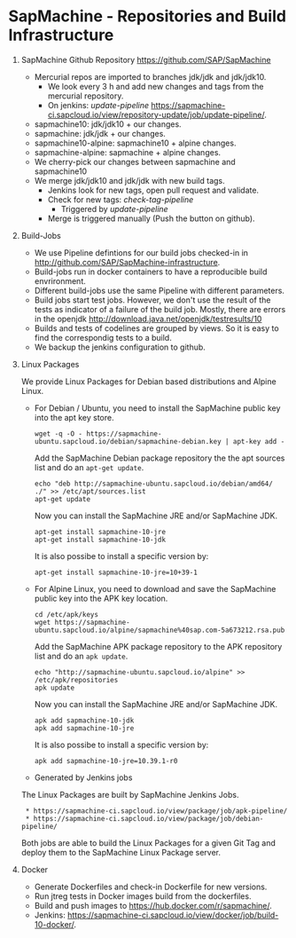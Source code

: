 # SapMachine - Repositories and Build Infrastructure

1. SapMachine Github Repository https://github.com/SAP/SapMachine
    * Mercurial repos are imported to branches jdk/jdk and jdk/jdk10.
        * We look every 3 h and add new changes and tags from the mercurial repository.
        * On jenkins: *update-pipeline* https://sapmachine-ci.sapcloud.io/view/repository-update/job/update-pipeline/.
    * sapmachine10: jdk/jdk10 + our changes.
    * sapmachine: jdk/jdk + our changes.
    * sapmachine10-alpine: sapmachine10 + alpine changes.
    * sapmachine-alpine: sapmachine + alpine changes.
    * We cherry-pick our changes between sapmachine and sapmachine10
    * We merge jdk/jdk10 and jdk/jdk with new build tags.
        * Jenkins look for new tags, open pull request and validate.
        * Check for new tags: *check-tag-pipeline* 
            * Triggered by *update-pipeline*
        * Merge is triggered manually (Push the button on github).

2. Build-Jobs
    * We use Pipeline defintions for our build jobs checked-in in http://github.com/SAP/SapMachine-infrastructure.
    * Build-jobs run in docker containers to have a reproducible build envrironment.
    * Different build-jobs use the same Pipeline with different parameters.
    * Build jobs start test jobs. However, we don't use the result of the tests as indicator of a failure of the build job. Mostly, there are errors in the openjdk
    http://download.java.net/openjdk/testresults/10
    * Builds and tests of codelines are grouped by views. So it is easy to find the correspondig tests to a build.
    * We backup the jenkins configuration to github.
    
    
3. Linux Packages
    
    We provide Linux Packages for Debian based distributions and Alpine Linux.
    * For Debian / Ubuntu, you need to install the SapMachine public key into the apt key store.
        ```
        wget -q -O - https://sapmachine-ubuntu.sapcloud.io/debian/sapmachine-debian.key | apt-key add -
        ```
        Add the SapMachine Debian package repository the the apt sources list and do an ```apt-get update```.
    	```
		echo "deb http://sapmachine-ubuntu.sapcloud.io/debian/amd64/ ./" >> /etc/apt/sources.list
        apt-get update
        ```
        Now you can install the SapMachine JRE and/or SapMachine JDK.
        ```
		apt-get install sapmachine-10-jre
        apt-get install sapmachine-10-jdk
        ```
        It is also possibe to install a specific version by:
        ```
        apt-get install sapmachine-10-jre=10+39-1
        ```
    * For Alpine Linux, you need to download and save the SapMachine public key into the APK key location.
        ```
        cd /etc/apk/keys
        wget https://sapmachine-ubuntu.sapcloud.io/alpine/sapmachine%40sap.com-5a673212.rsa.pub
        ```
        Add the SapMachine APK package repository to the APK repository list and do an ```apk update```.
        ```
        echo "http://sapmachine-ubuntu.sapcloud.io/alpine" >> /etc/apk/repositories
        apk update
        ```
        Now you can install the SapMachine JRE and/or SapMachine JDK.
        ```
        apk add sapmachine-10-jdk
        apk add sapmachine-10-jre
        ```
        It is also possibe to install a specific version by:
        ```
        apk add sapmachine-10-jre=10.39.1-r0
        ```

    * Generated by Jenkins jobs
    
	The Linux Packages are built by SapMachine Jenkins Jobs.

        * https://sapmachine-ci.sapcloud.io/view/package/job/apk-pipeline/
        * https://sapmachine-ci.sapcloud.io/view/package/job/debian-pipeline/
	
    Both jobs are able to build the Linux Packages for a given Git Tag and deploy them to the SapMachine Linux Package server.

3. Docker
    * Generate Dockerfiles and check-in Dockerfile for new versions.
    * Run jtreg tests in Docker images build from the dockerfiles.
    * Build and push images to https://hub.docker.com/r/sapmachine/.
    * Jenkins: https://sapmachine-ci.sapcloud.io/view/docker/job/build-10-docker/.

